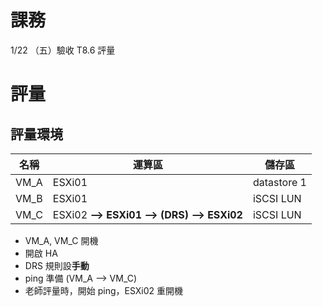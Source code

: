 # 課務
1/22 （五）驗收 T8.6 評量

# 評量
## 評量環境
名稱 | 運算區 | 儲存區
--- | --- | ---
VM_A | ESXi01 | datastore 1
VM_B | ESXi01 | iSCSI LUN
VM_C | ESXi02 **--> ESXi01 --> (DRS) --> ESXi02** | iSCSI LUN

- VM_A, VM_C 開機
- 開啟 HA
- DRS 規則設**手動**
- ping 準備 (VM_A --> VM_C)
- 老師評量時，開始 ping，ESXi02 重開機